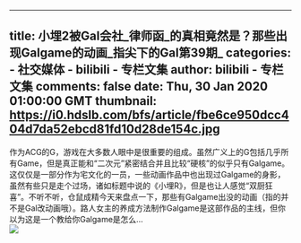 
---
title: 小埋2被Gal会社_律师函_的真相竟然是？那些出现Galgame的动画_指尖下的Gal第39期_
categories: 
    - 社交媒体
    - bilibili - 专栏文集
author: bilibili - 专栏文集
comments: false
date: Thu, 30 Jan 2020 01:00:00 GMT
thumbnail: https://i0.hdslb.com/bfs/article/fbe6ce950dcc404d7da52ebcd81fd10d28de154c.jpg
---

<div>   
作为ACG的G，游戏在大多数人眼中是很重要的组成。虽然广义上的G包括几乎所有Game，但是真正能和“二次元”紧密结合并且比较“硬核”的似乎只有Galgame。这仅仅是一部分作为宅文化的一员，一些动画作品中也出现过Galgame的身影，虽然有些只是走个过场，诸如标题中说的《小埋R》，但是也让人感觉“双厨狂喜”。不听不听，仓鼠成精今天来盘点一下，那些有Galgame出没的动画（指的并不是Gal改动画哦）。路人女主的养成方法制作Galgame是这部作品的主线，但你以为这是一个教给你Galgame是怎么…<br><img src="https://i0.hdslb.com/bfs/article/fbe6ce950dcc404d7da52ebcd81fd10d28de154c.jpg" referrerpolicy="no-referrer">  
</div>
            